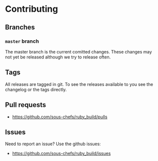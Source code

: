# Contributing

## Branches

### `master` branch

The master branch is the current comitted changes. These changes may not yet be released although we try to release often.

## Tags

All releases are tagged in git. To see the releases available to you see the changelog or the tags directly.

## Pull requests

- <https://github.com/sous-chefs/ruby_build/pulls>

## Issues

Need to report an issue? Use the github issues:

- <https://github.com/sous-chefs/ruby_build/issues>
